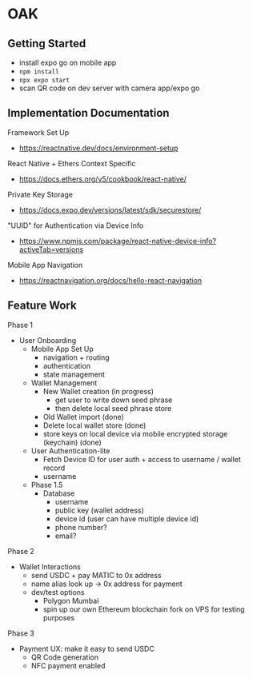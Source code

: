 # OAK

## Getting Started
- install expo go on mobile app
- `npm install`
- `npx expo start`
- scan QR code on dev server with camera app/expo go

## Implementation Documentation

Framework Set Up
- https://reactnative.dev/docs/environment-setup

React Native + Ethers Context Specific
- https://docs.ethers.org/v5/cookbook/react-native/

Private Key Storage
- https://docs.expo.dev/versions/latest/sdk/securestore/

"UUID" for Authentication via Device Info
- https://www.npmjs.com/package/react-native-device-info?activeTab=versions

Mobile App Navigation
- https://reactnavigation.org/docs/hello-react-navigation

## Feature Work

Phase 1
- User Onboarding
    - Mobile App Set Up
        - navigation + routing
        - authentication
        - state management
    - Wallet Management
        - New Wallet creation (in progress)
            - get user to write down seed phrase
            - then delete local seed phrase store
        - Old Wallet import (done)
        - Delete local wallet store (done)
        - store keys on local device via mobile encrypted storage (keychain) (done)
    - User Authentication-lite
        - Fetch Device ID for user auth + access to username / wallet record
        - username
    - Phase 1.5
        - Database
            - username
            - public key (wallet address)
            - device id (user can have multiple device id)
            - phone number?
            - email?

Phase 2
- Wallet Interactions
    - send USDC + pay MATIC to 0x address
    - name alias look up -> 0x address for payment
    - dev/test options
        - Polygon Mumbai
        - spin up our own Ethereum blockchain fork on VPS for testing purposes

Phase 3
- Payment UX: make it easy to send USDC
    - QR Code generation
    - NFC payment enabled
